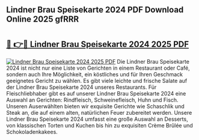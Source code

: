 ## Lindner Brau Speisekarte 2024 PDF Download Online 2025 gfRRR

# <h2><a href="http://gccagf.nevu.top/?p=Lindner+Brau+Speisekarte+2024">🔗 👉🔴 Lindner Brau Speisekarte 2024 2025 PDF</a></h2>

[![Lindner Brau Speisekarte 2024 2025 PDF](https://i.imgur.com/dBaPXMq.png)](http://gccagf.nevu.top/?p=Lindner+Brau+Speisekarte+2024)
Die Lindner Brau Speisekarte 2024 ist nicht nur eine Liste von Gerichten in einem Restaurant oder Café, sondern auch Ihre Möglichkeit, ein köstliches und für Ihren Geschmack geeignetes Gericht zu wählen. Es gibt viele leichte und frische Salate auf der Lindner Brau Speisekarte 2024 unseres Restaurants. Für Fleischliebhaber gibt es auf unserer Lindner Brau Speisekarte 2024 eine Auswahl an Gerichten: Rindfleisch, Schweinefleisch, Huhn und Fisch. Unseren Auserwählten bieten wir exquisite Gerichte wie Schaschlik und Steak an, die auf einem alten, natürlichen Feuer zubereitet werden. Unsere Lindner Brau Speisekarte 2024 umfasst eine große Auswahl an Desserts, von klassischen Torten und Kuchen bis hin zu exquisiten Crème Brûlée und Schokoladenkakees.
